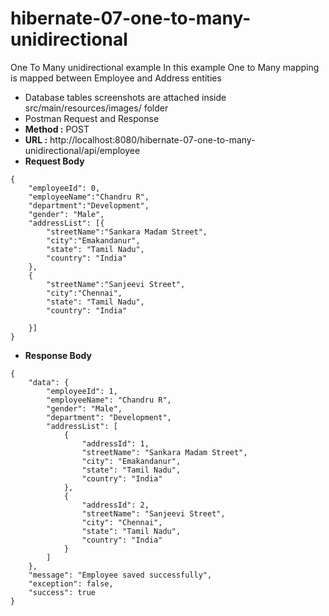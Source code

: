 # hibernate-07-one-to-many-unidirectional
One To Many unidirectional example
In this example One to Many mapping is mapped between Employee and Address entities
- Database tables screenshots are attached inside src/main/resources/images/ folder
- Postman Request and Response
- **Method :** POST
- **URL :** http://localhost:8080/hibernate-07-one-to-many-unidirectional/api/employee
- **Request Body**
```
{
	"employeeId": 0,
	"employeeName":"Chandru R",
	"department":"Development",
	"gender": "Male",
	"addressList": [{
		"streetName":"Sankara Madam Street",
		"city":"Emakandanur",
		"state": "Tamil Nadu",
		"country": "India"
	},
	{
		"streetName":"Sanjeevi Street",
		"city":"Chennai",
		"state": "Tamil Nadu",
		"country": "India"
		
	}]
}
```
- **Response Body**
```
{
    "data": {
        "employeeId": 1,
        "employeeName": "Chandru R",
        "gender": "Male",
        "department": "Development",
        "addressList": [
            {
                "addressId": 1,
                "streetName": "Sankara Madam Street",
                "city": "Emakandanur",
                "state": "Tamil Nadu",
                "country": "India"
            },
            {
                "addressId": 2,
                "streetName": "Sanjeevi Street",
                "city": "Chennai",
                "state": "Tamil Nadu",
                "country": "India"
            }
        ]
    },
    "message": "Employee saved successfully",
    "exception": false,
    "success": true
}
```
